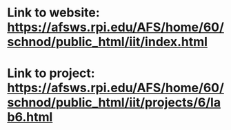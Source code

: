 # Link to website: https://afsws.rpi.edu/AFS/home/60/schnod/public_html/iit/index.html

# Link to project: https://afsws.rpi.edu/AFS/home/60/schnod/public_html/iit/projects/6/lab6.html